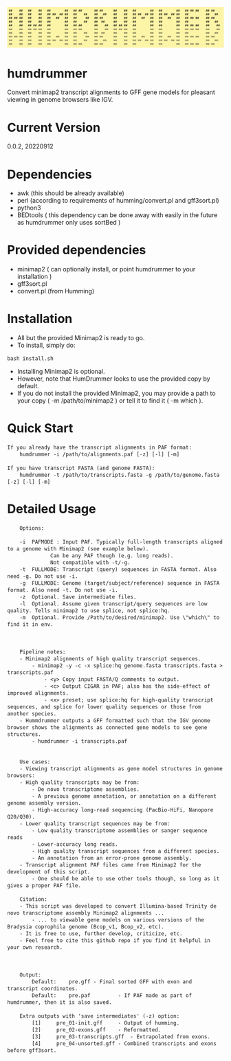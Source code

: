 ![logo](/utils/logo.png)

# humdrummer
Convert minimap2 transcript alignments to GFF gene models for pleasant viewing in genome browsers like IGV.

# Current Version
0.0.2, 20220912

# Dependencies
- awk (this should be already available)
- perl (according to requirements of humming/convert.pl and gff3sort.pl)
- python3
- BEDtools ( this dependency can be done away with easily in the future as humdrummer only uses sortBed )

# Provided dependencies
- minimap2 ( can optionally install, or point humdrummer to your installation )
- gff3sort.pl
- convert.pl (from Humming)




# Installation
- All but the provided Minimap2 is ready to go.
- To install, simply do: 
```
bash install.sh
```
- Installing Minimap2 is optional. 
- However, note that HumDrummer looks to use the provided copy by default.
- If you do not install the provided Minimap2, you may provide a path to your copy ( -m /path/to/minimap2 ) or tell it to find it ( -m which ).



# Quick Start
	If you already have the transcript alignments in PAF format:
		humdrummer -i /path/to/alignments.paf [-z] [-l] [-m]

	If you have transcript FASTA (and genome FASTA):
		humdrummer -t /path/to/transcripts.fasta -g /path/to/genome.fasta [-z] [-l] [-m]


# Detailed Usage




```
	Options:

	-i	PAFMODE : Input PAF. Typically full-length transcripts aligned to a genome with Minimap2 (see example below). 
			  Can be any PAF though (e.g. long reads).
			  Not compatible with -t/-g.
	-t	FULLMODE: Transcript (query) sequences in FASTA format. Also need -g. Do not use -i.
	-g	FULLMODE: Genome (target/subject/reference) sequence in FASTA format. Also need -t. Do not use -i.
	-z	Optional. Save intermediate files.
	-l	Optional. Assume given transcript/query sequences are low quality. Tells minimap2 to use splice, not splice:hq.
	-m	Optional. Provide /Path/to/desired/minimap2. Use \"which\" to find it in env.



	Pipeline notes:
	- Minimap2 alignments of high quality transcript sequences.
		- minimap2 -y -c -x splice:hq genome.fasta transcripts.fasta > transcripts.paf
			- <y> Copy input FASTA/Q comments to output.
			- <c> Output CIGAR in PAF; also has the side-effect of improved alignments.
			- <x> preset; use splice:hq for high-quality transcript sequences, and splice for lower quality sequences or those from another species.
	- Hummdrummer outputs a GFF formatted such that the IGV genome browser shows the alignments as connected gene models to see gene structures.
		- humdrummer -i transcripts.paf
	

	Use cases:
	- Viewing transcript alignments as gene model structures in genome browsers:
	- High quality transcripts may be from:
		- De novo transcriptome assemblies.
		- A previous genome annotation, or annotation on a different genome assembly version.
		- High-accuracy long-read sequencing (PacBio-HiFi, Nanopore Q20/Q30).
	- Lower quality transcript sequences may be from:
		- Low quality transcriptome assemblies or sanger sequence reads
		- Lower-accuracy long reads.
		- High quality transcript sequences from a different species.
		- An annotation from an error-prone genome assembly.
	- Transcript alignment PAF files came from Minimap2 for the development of this script.
		- One should be able to use other tools though, so long as it gives a proper PAF file.

	Citation:
	- This script was developed to convert Illumina-based Trinity de novo transcriptome assembly Minimap2 alignments ...
		- ... to viewable gene models on various versions of the Bradysia coprophila genome (Bcop_v1, Bcop_v2, etc).
	- It is free to use, further develop, criticize, etc.
	- Feel free to cite this github repo if you find it helpful in your own research.



	Output:
		Default:	pre.gff	- Final sorted GFF with exon and transcript coordinates.
		Default:	pre.paf			- If PAF made as part of humdrummer, then it is also saved.

	Extra outputs with 'save intermediates' (-z) option:
		[1]		pre_01-init.gff		- Output of humming.
		[2]		pre_02-exons.gff	- Reformatted.
		[3]		pre_03-transcripts.gff	- Extrapolated from exons.
		[4]		pre_04-unsorted.gff	- Combined transcripts and exons before gff3sort.
```
